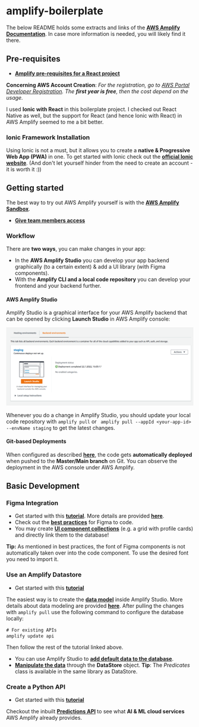# amplify-boilerplate

The below README holds some extracts and links of the **[AWS Amplify Documentation](https://docs.amplify.aws/)**. In case more information is needed, you will likely find it there.

## Pre-requisites
* [**Amplify pre-requisites for a React project**](https://docs.amplify.aws/start/getting-started/installation/q/integration/react/#option-1-watch-the-video-guide)

**Concerning AWS Account Creation**: 
*For the registration, go to [AWS Portal Developer Registration](https://portal.aws.amazon.com/gp/aws/developer/registration). The **first year is free**, then the cost depend on the usage.*

I used **Ionic with React** in this boilerplate project. I checked out React Native as well, but the support for React (and hence Ionic with React) in AWS Amplify seemed to me a bit better.

### Ionic Framework Installation
Using Ionic is not a must, but it allows you to create a **native & Progressive Web App (PWA)** in one. To get started with Ionic check out the [**official Ionic website**](https://ionicframework.com/). 
(And don't let yourself hinder from the need to create an account - it is worth it :))

## Getting started

The best way to try out AWS Amplify yourself is with the [**AWS Amplify Sandbox**](https://sandbox.amplifyapp.com/getting-started).

* **[Give team members access](https://docs.amplify.aws/console/adminui/access-management/)**

### Workflow
There are **two ways**, you can make changes in your app:
* In the **AWS Amplify Studio** you can develop your app backend graphically (to a certain extent) & add a UI library (with Figma components).
* With the **Amplify CLI and a local code repository** you can develop your frontend and your backend further.

#### AWS Amplify Studio 

Amplify Studio is a graphical interface for your AWS Amplify backend that can be opened by clicking **Launch Studio** in AWS Amplify console:

![Open Amplify Studio](./readme-assets/launch_amplify_studio.png)

Whenever you do a change in Amplify Studio, you should update your local code repository with ``amplify pull`` or ``
amplify pull --appId <your-app-id> --envName staging`` to get the latest changes.

#### Git-based Deployments
When configured as described [**here**](https://docs.amplify.aws/guides/hosting/git-based-deployments/q/platform/js/), the code gets **automatically deployed** when pushed to the **Master/Main branch** on Git.
You can observe the deployment in the AWS console under AWS Amplify.

## Basic Development

### Figma Integration

* Get started with this **[tutorial](https://docs.amplify.aws/console/tutorial/buildui/#create-ui-components-in-figma)**. More details are provided [**here**](https://docs.amplify.aws/console/uibuilder/figmatocode/#step-1-set-up-figma-file).
* Check out the **[best practices](https://docs.amplify.aws/console/uibuilder/bestpractices/)** for Figma to code.
* You may create [**UI component collections**](https://docs.amplify.aws/console/tutorial/collections/) (e.g. a grid with profile cards) and directly link them to the database!

**Tip:** As mentioned in best practices, the font of Figma components is not automatically taken over into the code component. To use the desired font you need to import it.

### Use an Amplify Datastore

* Get started with this **[tutorial](https://docs.amplify.aws/lib/datastore/getting-started/q/platform/js/#option-2-use-amplify-cli)**

The easiest way is to create the [**data model**](https://docs.amplify.aws/console/tutorial/data/#browse-and-auto-generate-your-app-data) inside Amplify Studio.
More details about data modeling are provided [**here**](https://docs.amplify.aws/console/data/data-model/).
After pulling the changes with ``amplify pull`` use the following command to configure the database locally:
```
# For existing APIs
amplify update api
```
Then follow the rest of the tutorial linked above.

* You can use Amplify Studio to **[add default data to the database](https://docs.amplify.aws/console/data/content-management/)**.
* [**Manipulate the data**](https://docs.amplify.aws/lib/datastore/data-access/q/platform/js/#create-and-update) through the **DataStore** object. **Tip**: The *Predicates* class is available in the same library as DataStore.

### Create a Python API

* Get started with this [**tutorial**](https://docs.amplify.aws/guides/api-rest/python-api/q/platform/js/#3-updating-the-function-code)

Checkout the inbuilt [**Predictions API**](https://docs.amplify.aws/lib/predictions/intro/q/platform/js/) to see what **AI & ML cloud services** AWS Amplify already provides.
